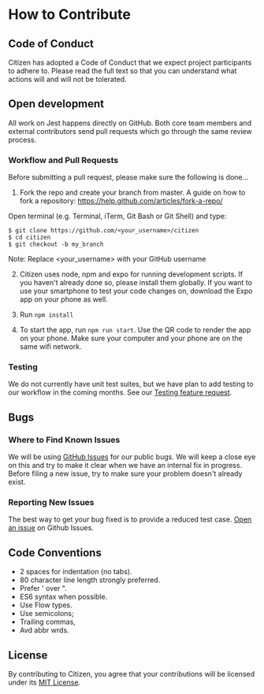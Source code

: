 # How to Contribute

## Code of Conduct
Citizen has adopted a Code of Conduct that we expect project participants to adhere to. Please read the full text so that you can understand what actions will and will not be tolerated.

## Open development
All work on Jest happens directly on GitHub. Both core team members and external contributors send pull requests which go through the same review process.

### Workflow and Pull Requests
Before submitting a pull request, please make sure the following is done…

1. Fork the repo and create your branch from master. A guide on how to fork a repository: https://help.github.com/articles/fork-a-repo/

Open terminal (e.g. Terminal, iTerm, Git Bash or Git Shell) and type:

```
$ git clone https://github.com/<your_username>/citizen
$ cd citizen
$ git checkout -b my_branch
```

Note: Replace <your_username> with your GitHub username

2. Citizen uses node, npm and expo for running development scripts. If you haven't already done so, please install them globally. If you want to use your smartphone to test your code changes on, download the Expo app on your phone as well.

3. Run `npm install`

4. To start the app, run `npm run start`. Use the QR code to render the app on your phone. Make sure your computer and your phone are on the same wifi network.

### Testing
We do not currently have unit test suites, but we have plan to add testing to our workflow in the coming months. See our [Testing feature request](https://github.com/eseite47/citizen/issues/7).

## Bugs

### Where to Find Known Issues
We will be using [GitHub Issues](https://github.com/eseite47/citizen/issues) for our public bugs. We will keep a close eye on this and try to make it clear when we have an internal fix in progress. Before filing a new issue, try to make sure your problem doesn't already exist.

### Reporting New Issues
The best way to get your bug fixed is to provide a reduced test case. [Open an issue](https://github.com/eseite47/citizen/issues/new/choose) on Github Issues.

## Code Conventions
- 2 spaces for indentation (no tabs).
- 80 character line length strongly preferred.
- Prefer ' over ".
- ES6 syntax when possible.
- Use Flow types.
- Use semicolons;
- Trailing commas,
- Avd abbr wrds.

## License
By contributing to Citizen, you agree that your contributions will be licensed under its [MIT License](https://choosealicense.com/licenses/mit/).